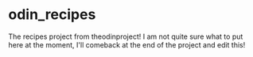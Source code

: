 # odin_recipes
The recipes project from theodinproject!
I am not quite sure what to put here at the moment, I'll comeback at the end of the project and edit this!
